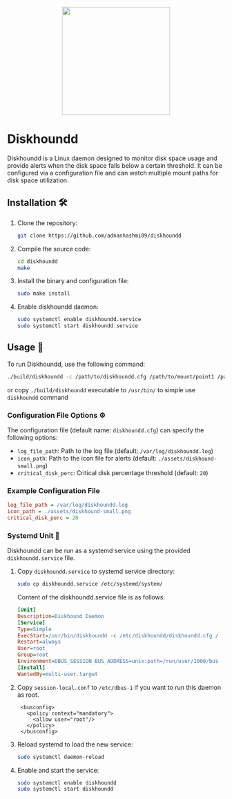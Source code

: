 <p align="center" width="100%">
  <img src="https://github.com/adnanhashmi09/diskhoundd/blob/main/assets/diskhoundd-small.png?raw=true" height="250px" width="250px">
<!--     <img width="33%" src="https://i.stack.imgur.com/RJj4x.png"> -->
</p>


# Diskhoundd

Diskhoundd is a Linux daemon designed to monitor disk space usage and provide alerts when the disk space falls below a certain threshold. It can be configured via a configuration file and can watch multiple mount paths for disk space utilization.

## Installation 🛠️

1. Clone the repository:

   ```bash
   git clone https://github.com/adnanhashmi09/diskhoundd
   ```

2. Compile the source code:

   ```bash
   cd diskhoundd
   make
   ```

3. Install the binary and configuration file:

   ```bash
   sudo make install
   ```

4. Enable diskhoundd daemon:

   ```bash
   sudo systemctl enable diskhoundd.service 
   sudo systemctl start diskhoundd.service 
   ```

## Usage 🚀

To run Diskhoundd, use the following command:

```bash
./build/diskhoundd -c /path/to/diskhoundd.cfg /path/to/mount/point1 /path/to/mount/point2 ...
```
or copy `./build/diskhoundd` executable to `/usr/bin/` to simple use `diskhoundd` command

### Configuration File Options ⚙️

The configuration file (default name: `diskhoundd.cfg`) can specify the following options:

- `log_file_path`: Path to the log file (default: `/var/log/diskhoundd.log`)
- `icon_path`: Path to the icon file for alerts (default: `./assets/diskhound-small.png`)
- `critical_disk_perc`: Critical disk percentage threshold (default: `20`)

### Example Configuration File

```ini
log_file_path = /var/log/diskhoundd.log
icon_path = ./assets/diskhound-small.png
critical_disk_perc = 20
```

### Systemd Unit 🐧

Diskhoundd can be run as a systemd service using the provided `diskhoundd.service` file.

1. Copy `diskhoundd.service` to systemd service directory:

   ```bash
   sudo cp diskhoundd.service /etc/systemd/system/
   ```

   Content of the diskhoundd.service file is as follows:
   ```ini
   [Unit]
   Description=Diskhound Daemon
   [Service]
   Type=Simple
   ExecStart=/usr/bin/diskhoundd -c /etc/diskhoundd/diskhoundd.cfg /
   Restart=always
   User=root
   Group=root
   Environment=DBUS_SESSION_BUS_ADDRESS=unix:path=/run/user/1000/bus
   [Install]
   WantedBy=multi-user.target
   ```
2. Copy `session-local.conf` to `/etc/dbus-1` if you want to run this daemon as root.
   ```
    <busconfig>
      <policy context="mandatory">
        <allow user="root"/>
      </policy>
    </busconfig>
   ```

3. Reload systemd to load the new service:

   ```bash
   sudo systemctl daemon-reload
   ```

4. Enable and start the service:

   ```bash
   sudo systemctl enable diskhoundd
   sudo systemctl start diskhoundd
   ```

